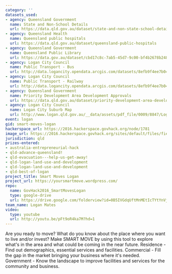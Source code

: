 ```yaml
---
category: ''
datasets_used:
- agency: Queensland Government
  name: State and Non-School Details
  url: https://data.qld.gov.au/dataset/state-and-non-state-school-details/resource/5b39065c-df32-415c-994c-5ff12f8de997
- agency: Queensland Health
  name: Queensland public hospitals
  url: https://data.qld.gov.au/dataset/queensland-public-hospitals
- agency: Queensland Government
  name: Queensland Public Library
  url: https://data.gov.au/dataset/cbd17c8c-7ab5-45d7-9c00-bf4b2678b248/resource/811d1aff-3d5f-46ff-afb1-572ef458700b
- agency: Logan City Council
  name: Public Transport - Bus
  url: http://data.logancity.opendata.arcgis.com/datasets/8efb9f4ee7b043b58812edf0491d6436_116
- agency: Logan City Council
  name: Public Transport - Railway
  url: http://data.logancity.opendata.arcgis.com/datasets/8efb9f4ee7b043b58812edf0491d6436_121
- agency: Queensland Government
  name: Priority Development Area Development Approvals
  url: https://data.qld.gov.au/dataset/priority-development-area-development-approvals
- agency: Logan City Council
  name: Logan City Suburb Map
  url: http://www.logan.qld.gov.au/__data/assets/pdf_file/0009/8847/Logan-City-Map.pdf
event: logan
gid: smart-moves-logan
hackerspace_url: https://2016.hackerspace.govhack.org/node/1781
image_url: https://2016.hackerspace.govhack.org/sites/default/files/field/image/SmartMoves.jpg
jurisdiction: qld
prizes-entered:
- australia-entrepreneurial-hack
- qld-advance-queensland!
- qld-evacuation---help-us-get-away!
- qld-logan-land-use-and-development
- qld-logan-land-use-and-development
- qld-best-of-logan
project_title: Smart Moves Logan
project_url: https://yoursmartmove.wordpress.com/
repo:
  name: GovHack2016_SmartMovesLogan
  type: google-drive
  url: https://drive.google.com/folderview?id=0B5IVGdqUftMnMEtIcTYtYnVjRXc&usp=sharing
team_name: Logan Mates
video:
  type: youtube
  url: http://youtu.be/pFt9oR4ka7M?hd=1
---
```


Are you ready to move? What do you know about the place where you want to live and/or invest? Make SMART MOVE by using this tool to explore what's in the area and what could be coming in the near future.
Residence - Find out demographics, essential services and facilities.
Commercial - Fill the gap in the market bringing your business where it's needed.
Government - Know the landscape to improve facilities and services for the community and business.